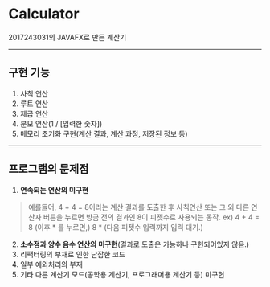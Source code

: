 # Calculator
2017243031의 JAVAFX로 만든 계산기

*************************************

구현 기능
--------
1. 사칙 연산
2. 루트 연산
3. 제곱 연산
4. 분모 연산(1 / [입력한 숫자])
5. 메모리 초기화 구현(계산 결과, 계산 과정, 저장된 정보 등)
***************************************
프로그램의 문제점
-----------------
1. __연속되는 연산의 미구현__
> 예를들어, 4 + 4 = 8이라는 계산 결과를 도출한 후 사칙연산 또는 그 외 다른 연산자 버튼을 누르면 방금 전의 결과인 8이 피젯수로 사용되는 동작.
> ex) 4 + 4 = 8 (이후 * 를 누르면,) 8 * (다음 피젯수 입력까지 입력 대기.)
2. __소수점과 양수 음수 연산의 미구현__(결과로 도출은 가능하나 구현되어있지 않음.)
3. 리팩터링의 부재로 인한 난잡한 코드
4. 일부 예외처리의 부재
5. 기타 다른 계산기 모드(공학용 계산기, 프로그래머용 계산기 등) 미구현
